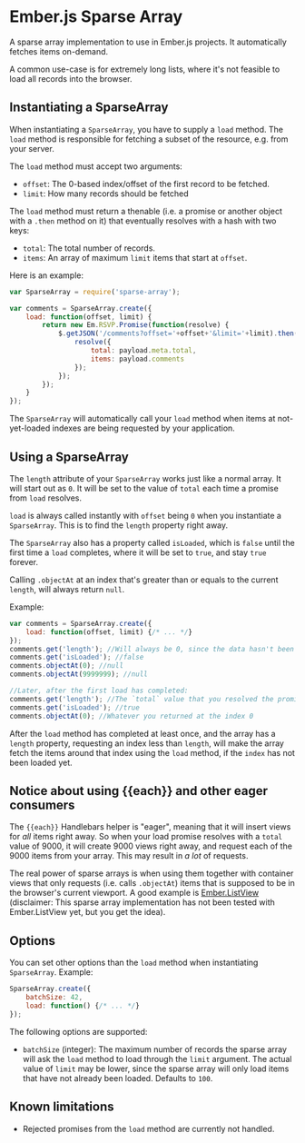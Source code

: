 # Ember.js Sparse Array

A sparse array implementation to use in Ember.js projects. It automatically fetches items on-demand.

A common use-case is for extremely long lists, where it's not feasible to load all records into the browser.


## Instantiating a SparseArray

When instantiating a `SparseArray`, you have to supply a `load` method. The `load` method is responsible for fetching
a subset of the resource, e.g. from your server.

The `load` method must accept two arguments:

- `offset`: The 0-based index/offset of the first record to be fetched.
- `limit`: How many records should be fetched

The `load` method must return a thenable (i.e. a promise or another object with a `.then` method on it) that eventually
resolves with a hash with two keys:

- `total`: The total number of records.
- `items`: An array of maximum `limit` items that start at `offset`.

Here is an example:

```javascript
var SparseArray = require('sparse-array');

var comments = SparseArray.create({
    load: function(offset, limit) {
        return new Em.RSVP.Promise(function(resolve) {
            $.getJSON('/comments?offset='+offset+'&limit='+limit).then(function(payload) {
                resolve({
                    total: payload.meta.total,
                    items: payload.comments
                });
            });
        });
    }
});
```

The `SparseArray` will automatically call your `load` method when items at not-yet-loaded indexes are being requested by
your application.


## Using a SparseArray

The `length` attribute of your `SparseArray` works just like a normal array. It will start out as `0`. It will be set to
the value of `total` each time a promise from `load` resolves.

`load` is always called instantly with `offset` being `0` when you instantiate a `SparseArray`. This is to find the
`length` property right away.

The `SparseArray` also has a property called `isLoaded`, which is `false` until the first time a `load` completes,
where it will be set to `true`, and stay `true` forever.

Calling `.objectAt` at an index that's greater than or equals to the current `length`, will always return `null`. 

Example:

```javascript
var comments = SparseArray.create({
    load: function(offset, limit) {/* ... */}
});
comments.get('length'); //Will always be 0, since the data hasn't been loaded yet
comments.get('isLoaded'); //false
comments.objectAt(0); //null
comments.objectAt(9999999); //null

//Later, after the first load has completed:
comments.get('length'); //The `total` value that you resolved the promise with
comments.get('isLoaded'); //true
comments.objectAt(0); //Whatever you returned at the index 0
```

After the `load` method has completed at least once, and the array has a `length` property, requesting an index less
than `length`, will make the array fetch the items around that index using the `load` method, if the `index` has not 
been loaded yet.


## Notice about using {{each}} and other eager consumers

The `{{each}}` Handlebars helper is "eager", meaning that it will insert views for _all_ items right away. So when your
load promise resolves with a `total` value of 9000, it will create 9000 views right away, and request each of the 9000 
items from your array. This may result in _a lot_ of requests.

The real power of sparse arrays is when using them together with container views that only requests (i.e. calls
`.objectAt`) items that is supposed to be in the browser's current viewport. A good example is
[Ember.ListView](https://github.com/emberjs/list-view) (disclaimer: This sparse array implementation has not been tested
with Ember.ListView yet, but you get the idea).


## Options

You can set other options than the `load` method when instantiating `SparseArray`. Example:

```javascript
SparseArray.create({
    batchSize: 42,
    load: function() {/* ... */}
});
```

The following options are supported:

- `batchSize` (integer): The maximum number of records the sparse array will ask the `load` method to load through the `limit`
argument. The actual value of `limit` may be lower, since the sparse array will only load items that have not already
been loaded. Defaults to `100`.


## Known limitations

- Rejected promises from the `load` method are currently not handled.